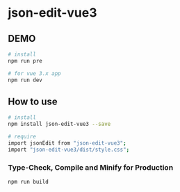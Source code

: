 # json-edit-vue3


## DEMO

```sh
# install
npm run pre

# for vue 3.x app
npm run dev

```


## How to use

```sh
# install
npm install json-edit-vue3 --save

# require
import jsonEdit from "json-edit-vue3";
import "json-edit-vue3/dist/style.css";
```


### Type-Check, Compile and Minify for Production

```sh
npm run build
```
